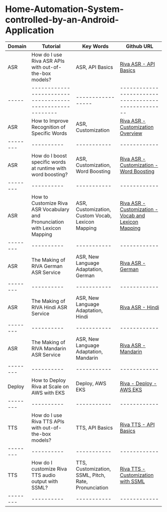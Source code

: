 # Home-Automation-System-controlled-by-an-Android-Application

| Domain | Tutorial | Key Words | Github URL |
|--------|----------|-----------|------------|
| ASR | How do I use Riva ASR APIs with out-of-the-box models? | ASR, API Basics | [Riva ASR - API Basics](asr-python-basics.ipynb) |
|-----|--------------------------------------------------------|-----------------|--------------------------------------------------|
| ASR | How to Improve Recognition of Specific Words | ASR, Customization | [Riva ASR - Customization Overview](asr-how-to-improve-recognition-for-specific-words.md) |
|--------|----------|-----------|------------|
| ASR | How do I boost specific words at runtime with word boosting? | ASR, Customization, Word Boosting | [Riva ASR - Customization - Word Boosting](asr-python-advanced-wordboosting.ipynb) |
|--------|----------|-----------|------------|
| ASR | How to Customize Riva ASR Vocabulary and Pronunciation with Lexicon Mapping | ASR, Customization, Custom Vocab, Lexicon Mapping | [Riva ASR - Customization - Vocab and Lexicon Mapping](asr-python-advanced-customize-vocabulary-and-lexicon.ipynb) |
|--------|----------|-----------|------------|
| ASR | The Making of RIVA German ASR Service | ASR, New Language Adaptation, German | [Riva ASR - German](New-language-adaptation/German) | 
|--------|----------|-----------|------------|
| ASR | The Making of RIVA Hindi ASR Service | ASR, New Language Adaptation, Hindi | [Riva ASR - Hindi](New-language-adaptation/Hindi) | 
|--------|----------|-----------|------------|
| ASR | The Making of RIVA Mandarin ASR Service | ASR, New Language Adaptation, Mandarin | [Riva ASR - Mandarin](New-language-adaptation/Mandarin) | 
|--------|----------|-----------|------------|
| Deploy | How to Deploy Riva at Scale on AWS with EKS | Deploy, AWS EKS | [Riva - Deploy - AWS EKS](deploy-eks.md) |
|--------|----------|-----------|------------|
| TTS | How do I use Riva TTS APIs with out-of-the-box models? | TTS, API Basics | [Riva TTS - API Basics](tts-python-basics.ipynb) |
|--------|----------|-----------|------------|
| TTS | How do I customize Riva TTS audio output with SSML? | TTS, Customization, SSML, Pitch, Rate, Pronunciation | [Riva TTS - Customization with SSML](tts-python-advanced-customizationwithssml.ipynb) |
|--------|----------|-----------|------------|
